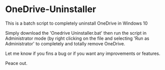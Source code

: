 # OneDrive-Uninstaller
This is a batch script to completely uninstall OneDrive in Windows 10

Simply download the 'Onedrive Uninstaller.bat' then run the script in Administrator mode (by right clicking on the file and selecting 'Run as Administrator' to completely and totally remove OneDrive.

Let me know if you fins a bug or if you want any improvements or features.



Peace out.
